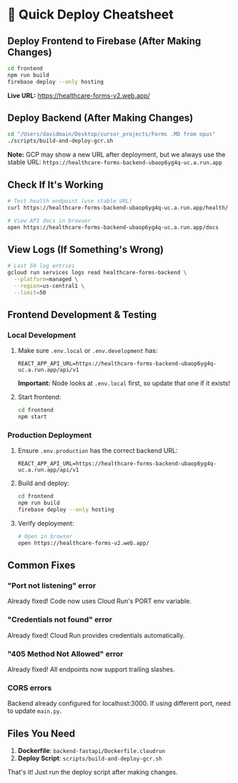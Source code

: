 # 🚀 Quick Deploy Cheatsheet

## Deploy Frontend to Firebase (After Making Changes)
```bash
cd frontend
npm run build
firebase deploy --only hosting
```

**Live URL:** https://healthcare-forms-v2.web.app/

## Deploy Backend (After Making Changes)
```bash
cd "/Users/davidmain/Desktop/cursor_projects/Forms .MD from opus"
./scripts/build-and-deploy-gcr.sh
```

**Note:** GCP may show a new URL after deployment, but we always use the stable URL:
`https://healthcare-forms-backend-ubaop6yg4q-uc.a.run.app`

## Check If It's Working
```bash
# Test health endpoint (use stable URL)
curl https://healthcare-forms-backend-ubaop6yg4q-uc.a.run.app/health/

# View API docs in browser
open https://healthcare-forms-backend-ubaop6yg4q-uc.a.run.app/docs
```

## View Logs (If Something's Wrong)
```bash
# Last 50 log entries
gcloud run services logs read healthcare-forms-backend \
  --platform=managed \
  --region=us-central1 \
  --limit=50
```

## Frontend Development & Testing

### Local Development
1. Make sure `.env.local` or `.env.development` has:
   ```
   REACT_APP_API_URL=https://healthcare-forms-backend-ubaop6yg4q-uc.a.run.app/api/v1
   ```
   **Important:** Node looks at `.env.local` first, so update that one if it exists!

2. Start frontend:
   ```bash
   cd frontend
   npm start
   ```

### Production Deployment
1. Ensure `.env.production` has the correct backend URL:
   ```
   REACT_APP_API_URL=https://healthcare-forms-backend-ubaop6yg4q-uc.a.run.app/api/v1
   ```

2. Build and deploy:
   ```bash
   cd frontend
   npm run build
   firebase deploy --only hosting
   ```

3. Verify deployment:
   ```bash
   # Open in browser
   open https://healthcare-forms-v2.web.app/
   ```

## Common Fixes

### "Port not listening" error
Already fixed! Code now uses Cloud Run's PORT env variable.

### "Credentials not found" error  
Already fixed! Cloud Run provides credentials automatically.

### "405 Method Not Allowed" error
Already fixed! All endpoints now support trailing slashes.

### CORS errors
Backend already configured for localhost:3000. If using different port, need to update `main.py`.

## Files You Need

1. **Dockerfile**: `backend-fastapi/Dockerfile.cloudrun`
2. **Deploy Script**: `scripts/build-and-deploy-gcr.sh`

That's it! Just run the deploy script after making changes.